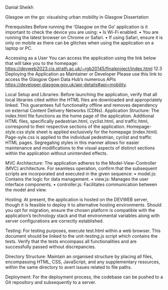 Danial Sheikh

Glasgow on the go: visualsing urban mobility in Glasgow
Dissertation 

Prerequisites
Before running the ‘Glasgow on the Go’ application is it important to check the device you are using:
•	Is Wi-Fi enabled.
•	You are running the latest browser on Chrome or Safari.
•	If using Safari, ensure it is only on mobile as there can be glitches when using the application on a laptop or PC.


Accessing as a User 
You can access the application using the link below that will take you to the homepage:
https://devweb2023.cis.strath.ac.uk/~rgb20145/finalproject/index.html
12.3	Deploying the Application as Maintainer or Developer 
Please use this link to access the Glasgow Open Data Hub’s numerous APIs https://developer.glasgow.gov.uk/api-details#api=mobility.

Local Setup and Libraries: Before launching the application, verify that all local libraries cited within the HTML files are downloaded and appropriately linked. This guarantees full functionality offline and removes dependency on external Content Delivery Networks (CDNs).
Application Structure: The index.html file functions as the home page of the application. Additional HTML files, specifically pedestrian.html, cyclist.html, and traffic.html, correspond to their respective sections of the application. Homepage-style.css style sheet is applied exclusively for the homepage (index.html). Page-syle.css is applied to the individual pedestrian, cyclist and traffic HTML pages. Segregating styles in this manner allows for easier maintenance and modifications to the visual aspects of distinct sections within the application without unintended effects.

MVC Architecture: The application adheres to the Model-View-Controller (MVC) architecture. For seamless operation, confirm that the subsequent scripts are incorporated and executed in the given sequence:
•	model.js: Contains the logic for data management.
•	view.js: Manages the user interface components.
•	controller.js: Facilitates communication between the model and view.

Hosting: At present, the application is hosted on the DEVWEB server, though it is feasible to deploy it to alternative hosting environments. Should you opt for migration, ensure the chosen platform is compatible with the application’s technology stack and that environmental variables along with server configurations are correctly established.

Testing: For testing purposes, execute test.html within a web browser. This document should be linked to the unit-testing.js script which contains the tests. Verify that the tests encompass all functionalities and are successfully passed without discrepancies.

Directory Structure: Maintain an organised structure by placing all files, encompassing HTML, CSS, JavaScript, and any supplementary resources, within the same directory to avert issues related to file paths. 

Deployment: For the deployment process, the codebase can be pushed to a Git repository and subsequently to a server. 



